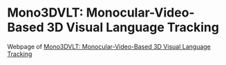 # Mono3DVLT: Monocular-Video-Based 3D Visual Language Tracking
Webpage of [Mono3DVLT: Monocular-Video-Based 3D Visual Language Tracking](https://hongkai-wei.github.io/Mono3DVLT_Page/)
